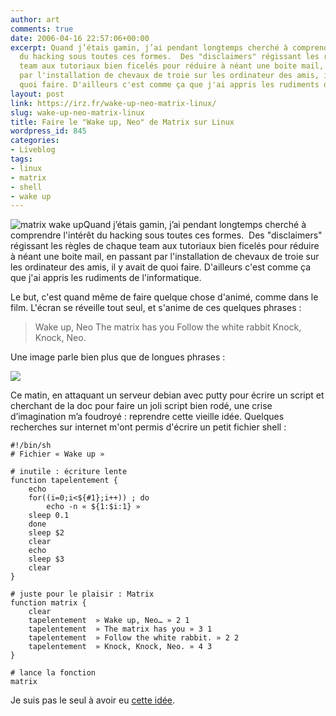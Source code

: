 ```yaml
---
author: art
comments: true
date: 2006-04-16 22:57:06+00:00
excerpt: Quand j’étais gamin, j’ai pendant longtemps cherché à comprendre l'intérêt
  du hacking sous toutes ces formes.  Des "disclaimers" régissant les règles de chaque
  team aux tutoriaux bien ficelés pour réduire à néant une boite mail, en passant
  par l'installation de chevaux de troie sur les ordinateur des amis, il y avais de
  quoi faire. D'ailleurs c'est comme ça que j'ai appris les rudiments de l'informatique.
layout: post
link: https://irz.fr/wake-up-neo-matrix-linux/
slug: wake-up-neo-matrix-linux
title: Faire le "Wake up, Neo" de Matrix sur Linux
wordpress_id: 845
categories:
- Liveblog
tags:
- linux
- matrix
- shell
- wake up
---
```


![matrix wake up](https://static.irz.fr/2010/02/matrix-wake-up.jpg)Quand j’étais gamin, j’ai pendant longtemps cherché à comprendre l'intérêt du hacking sous toutes ces formes.  Des "disclaimers" régissant les règles de chaque team aux tutoriaux bien ficelés pour réduire à néant une boite mail, en passant par l'installation de chevaux de troie sur les ordinateur des amis, il y avait de quoi faire. D'ailleurs c'est comme ça que j'ai appris les rudiments de l'informatique.

Le but, c'est quand même de faire quelque chose d'animé, comme dans le film. L'écran se réveille tout seul, et s'anime de ces quelques phrases :



<blockquote>Wake up, Neo
The matrix has you
Follow the white rabbit
Knock, Knock, Neo.</blockquote>



Une image parle bien plus que de longues phrases :

[![](https://static.irz.fr/2009/02/wakeup.gif)](https://static.irz.fr/2009/02/wakeup.gif)

Ce matin, en attaquant un serveur debian avec putty pour écrire un  script et cherchant de la doc pour faire un joli script bien rodé, une  crise d’imagination m’a foudroyé : reprendre cette vieille idée. Quelques recherches sur internet m'ont permis d'écrire un petit fichier shell :

    
    #!/bin/sh
    # Fichier « Wake up »
    
    # inutile : écriture lente
    function tapelentement {
    	echo
    	for((i=0;i<${#1};i++)) ; do
    		echo -n « ${1:$i:1} »
    	sleep 0.1
    	done
    	sleep $2
    	clear
    	echo
    	sleep $3
    	clear
    }
    
    # juste pour le plaisir : Matrix
    function matrix {
    	clear
    	tapelentement  » Wake up, Neo… » 2 1
    	tapelentement  » The matrix has you » 3 1
    	tapelentement  » Follow the white rabbit. » 2 2
    	tapelentement  » Knock, Knock, Neo. » 4 3
    }
    
    # lance la fonction
    matrix


Je suis pas le seul à avoir eu [cette idée](http://forum.ubuntu-fr.org/viewtopic.php?pid=2258751).
